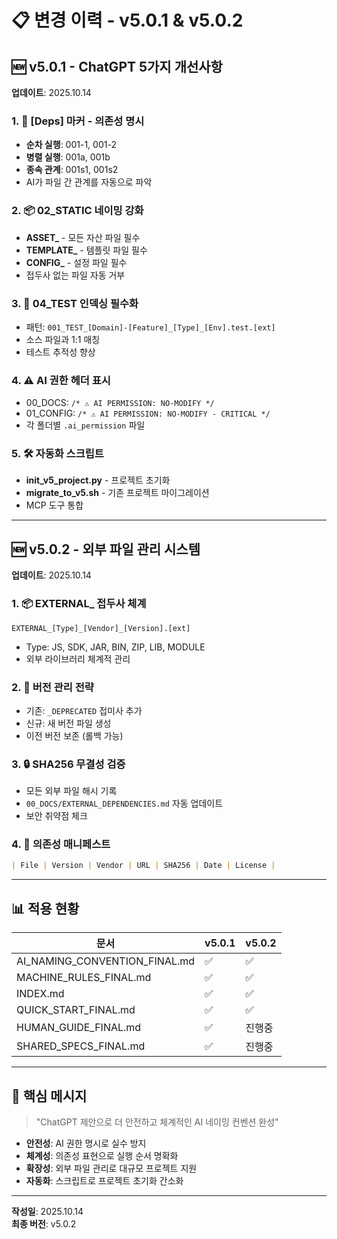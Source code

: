 # 📋 변경 이력 - v5.0.1 & v5.0.2

## 🆕 v5.0.1 - ChatGPT 5가지 개선사항 
**업데이트**: 2025.10.14

### 1. 📌 [Deps] 마커 - 의존성 명시
- **순차 실행**: 001-1, 001-2
- **병렬 실행**: 001a, 001b  
- **종속 관계**: 001s1, 001s2
- AI가 파일 간 관계를 자동으로 파악

### 2. 📦 02_STATIC 네이밍 강화
- **ASSET_** - 모든 자산 파일 필수
- **TEMPLATE_** - 템플릿 파일 필수
- **CONFIG_** - 설정 파일 필수
- 접두사 없는 파일 자동 거부

### 3. 🧪 04_TEST 인덱싱 필수화
- 패턴: `001_TEST_[Domain]-[Feature]_[Type]_[Env].test.[ext]`
- 소스 파일과 1:1 매칭
- 테스트 추적성 향상

### 4. ⚠️ AI 권한 헤더 표시
- 00_DOCS: `/* ⚠️ AI PERMISSION: NO-MODIFY */`
- 01_CONFIG: `/* ⚠️ AI PERMISSION: NO-MODIFY - CRITICAL */`
- 각 폴더별 `.ai_permission` 파일

### 5. 🛠️ 자동화 스크립트
- **init_v5_project.py** - 프로젝트 초기화
- **migrate_to_v5.sh** - 기존 프로젝트 마이그레이션
- MCP 도구 통합

---

## 🆕 v5.0.2 - 외부 파일 관리 시스템
**업데이트**: 2025.10.14

### 1. 📦 EXTERNAL_ 접두사 체계
```
EXTERNAL_[Type]_[Vendor]_[Version].[ext]
```
- Type: JS, SDK, JAR, BIN, ZIP, LIB, MODULE
- 외부 라이브러리 체계적 관리

### 2. 🔄 버전 관리 전략
- 기존: `_DEPRECATED` 접미사 추가
- 신규: 새 버전 파일 생성
- 이전 버전 보존 (롤백 가능)

### 3. 🔒 SHA256 무결성 검증
- 모든 외부 파일 해시 기록
- `00_DOCS/EXTERNAL_DEPENDENCIES.md` 자동 업데이트
- 보안 취약점 체크

### 4. 📝 의존성 매니페스트
```markdown
| File | Version | Vendor | URL | SHA256 | Date | License |
```

---

## 📊 적용 현황

| 문서 | v5.0.1 | v5.0.2 |
|------|--------|--------|
| AI_NAMING_CONVENTION_FINAL.md | ✅ | ✅ |
| MACHINE_RULES_FINAL.md | ✅ | ✅ |
| INDEX.md | ✅ | ✅ |
| QUICK_START_FINAL.md | ✅ | ✅ |
| HUMAN_GUIDE_FINAL.md | ✅ | 진행중 |
| SHARED_SPECS_FINAL.md | ✅ | 진행중 |

---

## 🎯 핵심 메시지

> "ChatGPT 제안으로 더 안전하고 체계적인 AI 네이밍 컨벤션 완성"

- **안전성**: AI 권한 명시로 실수 방지
- **체계성**: 의존성 표현으로 실행 순서 명확화
- **확장성**: 외부 파일 관리로 대규모 프로젝트 지원
- **자동화**: 스크립트로 프로젝트 초기화 간소화

---

**작성일**: 2025.10.14  
**최종 버전**: v5.0.2
